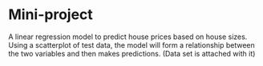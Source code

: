 # Mini-project

A linear regression model to predict house prices based on house sizes. Using a scatterplot of test data, the model will form a relationship between the two variables and then makes predictions.
(Data set is attached with it)
